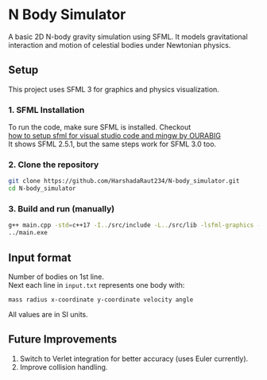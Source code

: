 <h1>N Body Simulator</h1>
A basic 2D N-body gravity simulation using SFML. It models gravitational interaction and motion of celestial bodies under Newtonian physics.

## Setup
This project uses SFML 3 for graphics and physics visualization.<br>
### 1. SFML Installation
To run the code, make sure SFML is installed. Checkout<br>
[how to setup sfml for visual studio code and mingw by OURABIG](https://www.youtube.com/watch?v=jKbWBcVPLWQ)<br>
It shows SFML 2.5.1, but the same steps work for SFML 3.0 too.

### 2. Clone the repository
```bash
git clone https://github.com/HarshadaRaut234/N-body_simulator.git
cd N-body_simulator
```
### 3. Build and run (manually)
```bash
g++ main.cpp -std=c++17 -I../src/include -L../src/lib -lsfml-graphics -lsfml-window -lsfml-system -o ../main.exe
../main.exe
```
## Input format
Number of bodies on 1st line.<br>
Next each line in `input.txt` represents one body with:

    mass radius x-coordinate y-coordinate velocity angle

All values are in SI units.

## Future Improvements
1. Switch to Verlet integration for better accuracy (uses Euler currently).<br>
2. Improve collision handling.
